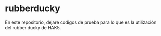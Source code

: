 # rubberducky

En este repositorio, dejare codigos de prueba para lo que es la utilización del rubber ducky de HAK5.
